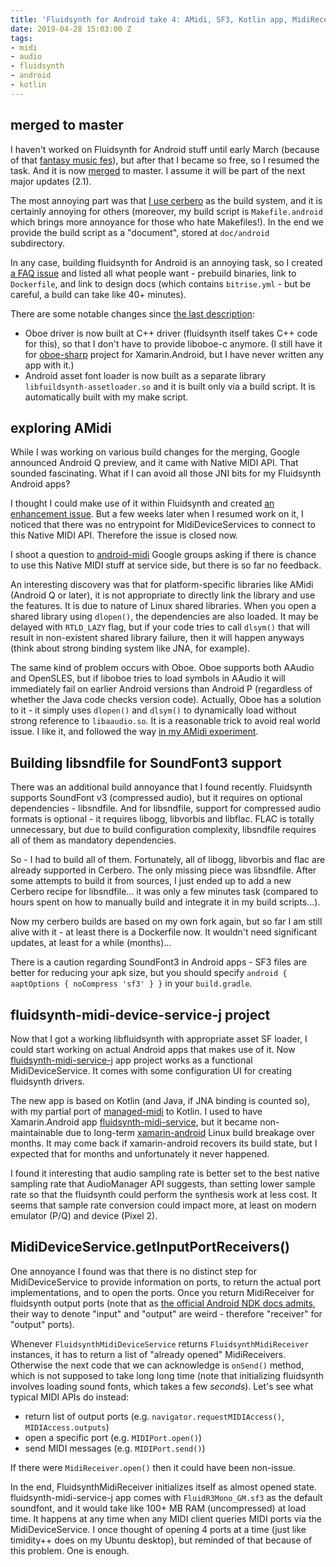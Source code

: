```yaml
---
title: 'Fluidsynth for Android take 4: AMidi, SF3, Kotlin app, MidiReceivers'
date: 2019-04-28 15:03:00 Z
tags:
- midi
- audio
- fluidsynth
- android
- kotlin
---
```


## merged to master

I haven't worked on Fluidsynth for Android stuff until early March (because of that [fantasy music fes](https://atsushieno.github.io/2019/03/08/_.html)), but after that I became so free, so I resumed the task. And it is now [merged](https://github.com/FluidSynth/fluidsynth/pull/464) to master. I assume it will be part of the next major updates (2.1).

The most annoying part was that [I use cerbero](https://atsushieno.github.io/2018/03/10/fluidsynth-for-android.html) as the build system, and it is certainly annoying for others (moreover, my build script is `Makefile.android` which brings more annoyance for those who hate Makefiles!). In the end we provide the build script as a "document", stored at `doc/android` subdirectory.

In any case, building fluidsynth for Android is an annoying task, so I created [a FAQ issue](https://github.com/atsushieno/fluidsynth-midi-service-j/issues/12) and listed all what people want - prebuild binaries, link to `Dockerfile`, and link to design docs (which contains `bitrise.yml` - but be careful, a build can take like 40+ minutes).

There are some notable changes since [the last description](https://atsushieno.github.io/2018/11/15/_.html):

- Oboe driver is now built at C++ driver (fluidsynth itself takes C++ code for this), so that I don't have to provide liboboe-c anymore. (I still have it for [oboe-sharp](https://github.com/atsushieno/oboe-sharp/) project for Xamarin.Android, but I have never written any app with it.)
- Android asset font loader is now built as a separate library `libfuildsynth-assetloader.so` and it is built only via a build script. It is automatically built with my make script.


## exploring AMidi

While I was working on various build changes for the merging, Google announced Android Q preview, and it came with Native MIDI API. That sounded fascinating. What if I can avoid all those JNI bits for my Fluidsynth Android apps?

I thought I could make use of it within Fluidsynth and created [an enhancement issue](https://github.com/FluidSynth/fluidsynth/issues/520). But a few weeks later when I resumed work on it, I noticed that there was no entrypoint for MidiDeviceServices to connect to this Native MIDI API. Therefore the issue is closed now.

I shoot a question to [android-midi](https://groups.google.com/forum/#!forum/android-midi) Google groups asking if there is chance to use this Native MIDI stuff at service side, but there is so far no feedback.

An interesting discovery was that for platform-specific libraries like AMidi (Android Q or later), it is not appropriate to directly link the library and use the features. It is due to nature of Linux shared libraries. When you open a shared library using `dlopen()`, the dependencies are also loaded. It may be delayed with `RTLD_LAZY` flag, but if your code tries to call `dlsym()` that will result in non-existent shared library failure, then it will happen anyways (think about strong binding system like JNA, for example).

The same kind of problem occurs with Oboe. Oboe supports both AAudio and OpenSLES, but if liboboe tries to load symbols in AAudio it will immediately fail on earlier Android versions than Android P (regardless of whether the Java code checks version code). Actually, Oboe has a solution to it - it simply uses `dlopen()` and `dlsym()` to dynamically load without strong reference to `libaaudio.so`. It is a reasonable trick to avoid real world issue. I like it, and followed the way [in my AMidi experiment](https://github.com/atsushieno/fluidsynth-fork/blob/d92cbc5e8d644595d6ecad809330725f14ec8b05/src/drivers/fluid_android_amidi.c#L40).

## Building libsndfile for SoundFont3 support

There was an additional build annoyance that I found recently. Fluidsynth supports SoundFont v3 (compressed audio), but it requires on optional dependencies - libsndfile. And for libsndfile, support for compressed audio formats is optional - it requires libogg, libvorbis and libflac. FLAC is totally unnecessary, but due to build configuration complexity, libsndfile requires all of them as mandatory dependencies.

So - I had to build all of them. Fortunately, all of libogg, libvorbis and flac are already supported in Cerbero. The only missing piece was libsndfile. After some attempts to build it from sources, I just ended up to add a new Cerbero recipe for libsndfile... it was only a few minutes task (compared to hours spent on how to manually build and integrate it in my build scripts...).

Now my cerbero builds are based on my own fork again, but so far I am still alive with it - at least there is a Dockerfile now. It wouldn't need significant updates, at least for a while (months)...

There is a caution regarding SoundFont3 in Android apps - SF3 files are better for reducing your apk size, but you should specify `android { aaptOptions { noCompress 'sf3' } }` in your `build.gradle`.


## fluidsynth-midi-device-service-j project

Now that I got a working libfluidsynth with appropriate asset SF loader, I could start working on actual Android apps that makes use of it. Now [fluidsynth-midi-service-j](https://github.com/atsushieno/fluidsynth-midi-service-j) app project works as a functional MidiDeviceService. It comes with some configuration UI for creating fluidsynth drivers.

The new app is based on Kotlin (and Java, if JNA binding is counted so), with my partial port of [managed-midi](https://github.com/atsushieno/managed-midi) to Kotlin. I used to have Xamarin.Android app [fluidsynth-midi-service](https://github.com/atsushieno/fluidsynth-midi-service), but it became non-maintainable due to long-term [xamarin-android](https://github.com/xamarin/xamarin-android/) Linux build breakage over months. It may come back if xamarin-android recovers its build state, but I expected that for months and unfortunately it never happened.

I found it interesting that audio sampling rate is better set to the best native sampling rate that AudioManager API suggests, than setting lower sample rate so that the fluidsynth could perform the synthesis work at less cost. It seems that sample rate conversion could impact more, at least on modern emulator (P/Q) and device (Pixel 2).


## MidiDeviceService.getInputPortReceivers()

One annoyance I found was that there is no distinct step for MidiDeviceService to provide information on ports, to return the actual port implementations, and to open the ports. Once you return MidiReceiver for fluidsynth output ports (note that as [the official Android NDK docs admits](https://developer.android.com/preview/features/midi), their way to denote "input" and "output" are weird - therefore "receiver" for "output" ports).

Whenever `FluidsynthMidiDeviceService` returns `FluidsynthMidiReceiver` instances, it has to return a list of "already opened" MidiReceivers. Otherwise the next code that we can acknowledge is `onSend()` method, which is not supposed to take long long time (note that initializing fluidsynth involves loading sound fonts, which takes a few *seconds*). Let's see what typical MIDI APIs do instead:

- return list of output ports (e.g. `navigator.requestMIDIAccess()`, `MIDIAccess.outputs`)
- open a specific port (e.g. `MIDIPort.open()`)
- send MIDI messages (e.g. `MIDIPort.send()`)

If there were `MidiReceiver.open()` then it could have been non-issue.

In the end, FluidsynthMidiReceiver initializes itself as almost opened state. fluidsynth-midi-service-j app comes with `FluidR3Mono_GM.sf3` as the default soundfont, and it would take like 100+ MB RAM (uncompressed) at load time. It happens at any time when any MIDI client queries MIDI ports via the MidiDeviceService. I once thought of opening 4 ports at a time (just like timidity++ does on my Ubuntu desktop), but reminded of that because of this problem. One is enough.